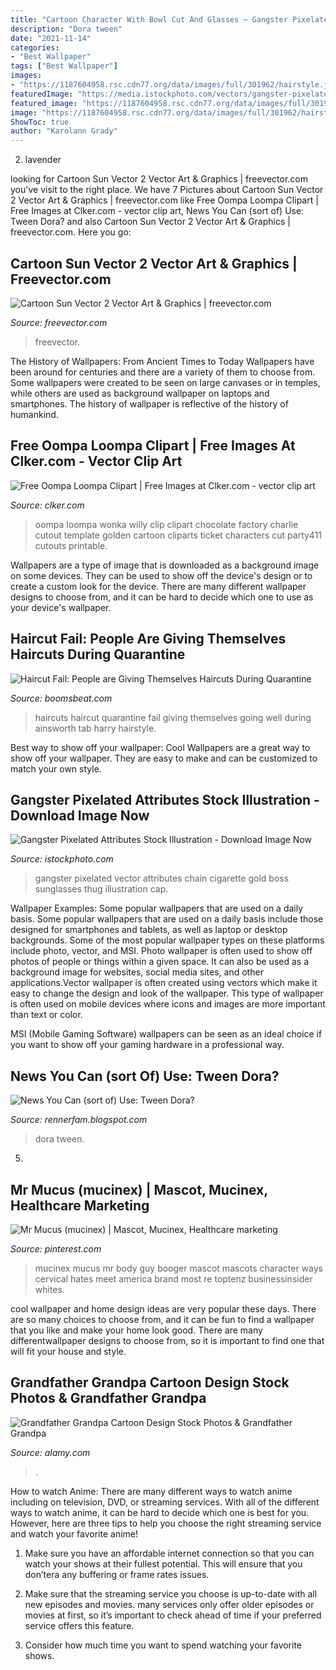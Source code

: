 ```yaml
---
title: "Cartoon Character With Bowl Cut And Glasses ~ Gangster Pixelated Attributes Stock Illustration"
description: "Dora tween"
date: "2021-11-14"
categories:
- "Best Wallpaper"
tags: ["Best Wallpaper"]
images:
- "https://1187604958.rsc.cdn77.org/data/images/full/301962/hairstyle.jpg?w=600?w=650"
featuredImage: "https://media.istockphoto.com/vectors/gangster-pixelated-attributes-vector-id1063060736"
featured_image: "https://1187604958.rsc.cdn77.org/data/images/full/301962/hairstyle.jpg?w=600?w=650"
image: "https://1187604958.rsc.cdn77.org/data/images/full/301962/hairstyle.jpg?w=600?w=650"
ShowToc: true
author: "Karolann Grady"
---
```



2. lavender 

	

		
looking for Cartoon Sun Vector 2 Vector Art &amp; Graphics | freevector.com you've visit to the right place. We have 7 Pictures about Cartoon Sun Vector 2 Vector Art &amp; Graphics | freevector.com like Free Oompa Loompa Clipart | Free Images at Clker.com - vector clip art, News You Can (sort of) Use: Tween Dora? and also Cartoon Sun Vector 2 Vector Art &amp; Graphics | freevector.com. Here you go:
		
    
## Cartoon Sun Vector 2 Vector Art &amp; Graphics | Freevector.com

<img loading=lazy src="https://www.freevector.com/uploads/vector/preview/18850/Cartoon_Sun_Vector_2.jpg" onerror="this.onerror=null;this.src='https://tse4.mm.bing.net/th?id=OIP.dDH_KXXDuH0Y5wD-yP_9PAHaGG&amp;pid=15.1';" alt="Cartoon Sun Vector 2 Vector Art &amp; Graphics | freevector.com">

_Source: freevector.com_

>freevector. 

	

The History of Wallpapers: From Ancient Times to Today
Wallpapers have been around for centuries and there are a variety of them to choose from. Some wallpapers were created to be seen on large canvases or in temples, while others are used as background wallpaper on laptops and smartphones. The history of wallpaper is reflective of the history of humankind.

    
## Free Oompa Loompa Clipart | Free Images At Clker.com - Vector Clip Art

<img loading=lazy src="http://www.clker.com/cliparts/b/8/4/1/1516736953384116137free-oompa-loompa-clipart.hi.png" onerror="this.onerror=null;this.src='https://tse4.mm.bing.net/th?id=OIP.btSWo9aR2kbFmwOi3nDErAAAAA&amp;pid=15.1';" alt="Free Oompa Loompa Clipart | Free Images at Clker.com - vector clip art">

_Source: clker.com_

>oompa loompa wonka willy clip clipart chocolate factory charlie cutout template golden cartoon cliparts ticket characters cut party411 cutouts printable. 

	

Wallpapers are a type of image that is downloaded as a background image on some devices. They can be used to show off the device's design or to create a custom look for the device. There are many different wallpaper designs to choose from, and it can be hard to decide which one to use as your device's wallpaper.

    
## Haircut Fail: People Are Giving Themselves Haircuts During Quarantine

<img loading=lazy src="https://1187604958.rsc.cdn77.org/data/images/full/301962/hairstyle.jpg?w=600?w=650" onerror="this.onerror=null;this.src='https://tse4.mm.bing.net/th?id=OIP.N7mBBoN-wSMZ-cdY1AjUdAHaJ3&amp;pid=15.1';" alt="Haircut Fail: People are Giving Themselves Haircuts During Quarantine">

_Source: boomsbeat.com_

>haircuts haircut quarantine fail giving themselves going well during ainsworth tab harry hairstyle. 

	

Best way to show off your wallpaper:
Cool Wallpapers are a great way to show off your wallpaper. They are easy to make and can be customized to match your own style.

    
## Gangster Pixelated Attributes Stock Illustration - Download Image Now

<img loading=lazy src="https://media.istockphoto.com/vectors/gangster-pixelated-attributes-vector-id1063060736" onerror="this.onerror=null;this.src='https://tse4.mm.bing.net/th?id=OIP.Gn6gXeL-AqHB62AMDRMHagHaHa&amp;pid=15.1';" alt="Gangster Pixelated Attributes Stock Illustration - Download Image Now">

_Source: istockphoto.com_

>gangster pixelated vector attributes chain cigarette gold boss sunglasses thug illustration cap. 

	

Wallpaper Examples: Some popular wallpapers that are used on a daily basis.
Some popular wallpapers that are used on a daily basis include those designed for smartphones and tablets, as well as laptop or desktop backgrounds. Some of the most popular wallpaper types on these platforms include photo, vector, and MSI. 
Photo wallpaper is often used to show off photos of people or things within a given space. It can also be used as a background image for websites, social media sites, and other applications.Vector wallpaper is often created using vectors which make it easy to change the design and look of the wallpaper. This type of wallpaper is often used on mobile devices where icons and images are more important than text or color. 

MSI (Mobile Gaming Software) wallpapers can be seen as an ideal choice if you want to show off your gaming hardware in a professional way.

    
## News You Can (sort Of) Use: Tween Dora?

<img loading=lazy src="https://2.bp.blogspot.com/_nDPiAwi68rs/Sb6xqjV_k7I/AAAAAAAAACM/zds-CsR-Lxc/s400/tween+dora+edit.jpg" onerror="this.onerror=null;this.src='https://tse3.mm.bing.net/th?id=OIP.fRSD0ACz-8N1CYoNfpC8aQAAAA&amp;pid=15.1';" alt="News You Can (sort of) Use: Tween Dora?">

_Source: rennerfam.blogspot.com_

>dora tween. 

	

5.

    
## Mr Mucus (mucinex) | Mascot, Mucinex, Healthcare Marketing

<img loading=lazy src="https://i.pinimg.com/originals/80/0c/50/800c50cd8155c673ff63e4c2799e0e87.jpg" onerror="this.onerror=null;this.src='https://tse1.mm.bing.net/th?id=OIP.fjwgEfGCaettRdPz5oTj0wAAAA&amp;pid=15.1';" alt="Mr Mucus (mucinex) | Mascot, Mucinex, Healthcare marketing">

_Source: pinterest.com_

>mucinex mucus mr body guy booger mascot mascots character ways cervical hates meet america brand most re toptenz businessinsider whites. 

	

cool wallpaper and home design ideas are very popular these days. There are so many choices to choose from, and it can be fun to find a wallpaper that you like and make your home look good. There are many differentwallpaper designs to choose from, so it is important to find one that will fit your house and style.

    
## Grandfather Grandpa Cartoon Design Stock Photos &amp; Grandfather Grandpa

<img loading=lazy src="http://l7.alamy.com/zooms/a9ba92944036452a88713fecb6754735/mother-grandpa-son-family-outline-j0bx5t.jpg" onerror="this.onerror=null;this.src='https://tse2.mm.bing.net/th?id=OIP.dLneN1td-48t6F0ZTDqM2gHaFi&amp;pid=15.1';" alt="Grandfather Grandpa Cartoon Design Stock Photos &amp; Grandfather Grandpa">

_Source: alamy.com_

>. 

	

How to watch Anime: There are many different ways to watch anime including on television, DVD, or streaming services.
With all of the different ways to watch anime, it can be hard to decide which one is best for you. However, here are three tips to help you choose the right streaming service and watch your favorite anime!
1. Make sure you have an affordable internet connection so that you can watch your shows at their fullest potential. This will ensure that you don’tera any buffering or frame rates issues.

2. Make sure that the streaming service you choose is up-to-date with all new episodes and movies. many services only offer older episodes or movies at first, so it’s important to check ahead of time if your preferred service offers this feature.

3. Consider how much time you want to spend watching your favorite shows.


